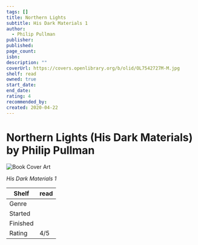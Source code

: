 ```yaml
---
tags: []
title: Northern Lights
subtitle: His Dark Materials 1
author:
  - Philip Pullman
publisher:
published:
page_count:
isbn:
description: ""
coverUrl: https://covers.openlibrary.org/b/olid/OL7542727M-M.jpg
shelf: read
owned: true
start_date:
end_date:
rating: 4
recommended_by:
created: 2020-04-22
---
```


# Northern Lights (His Dark Materials) by Philip Pullman

![Book Cover Art](https://covers.openlibrary.org/b/olid/OL7542727M-M.jpg)

_His Dark Materials 1_

| Shelf | read |
| --- | --- |
| Genre |  |
| Started |  |
| Finished |  |
| Rating | 4/5 |

